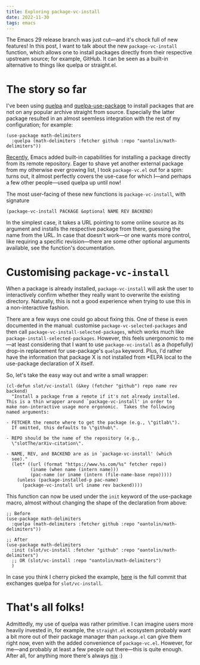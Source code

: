 ```yaml
---
title: Exploring package-vc-install
date: 2022-11-30
tags: emacs
---
```


The Emacs 29 release branch was just cut—and it's chock full of new
features!  In this post, I want to talk about the new
`package-vc-install` function, which allows one to install packages
directly from their respective upstream source; for example, GitHub.  It
can be seen as a built-in alternative to things like quelpa or
straight.el.

<!--more-->

# The story so far

I've been using [quelpa] and [quelpa-use-package] to install packages
that are not on any popular archive straight from source.  Especially
the latter package resulted in an almost seemless integration with the
rest of my configuration; for example:

``` emacs-lisp
(use-package math-delimiters
  :quelpa (math-delimiters :fetcher github :repo "oantolin/math-delimiters"))
```

[Recently][emacs:vc-merge], Emacs added built-in capabilities for
installing a package directly from its remote repository.  Eager to
shave yet another external package from my otherwise ever growing list,
I took `package-vc.el` out for a spin: turns out, it almost perfectly
covers the use-case for which I—and perhaps a few other people—used
quelpa up until now!

The most user-facing of these new functions is `package-vc-install`,
with signature

``` emacs-lisp
(package-vc-install PACKAGE &optional NAME REV BACKEND)
```

In the simplest case, it takes a URL pointing to some online source as
its argument and installs the respective package from there, guessing
the name from the URL.  In case that doesn't work—or one wants more
control, like requiring a specific revision—there are some other
optional arguments available, see the function's documentation.

# Customising `package-vc-install`

When a package is already installed, `package-vc-install` will ask the
user to interactively confirm whether they really want to overwrite the
existing directory.  Naturally, this is not a good experience when
trying to use this in a non-interactive fashion.

There are a few ways one could go about fixing this.  One of these is
even documented in the manual: customise `package-vc-selected-packages`
and then call `package-vc-install-selected-packages`, which works much
like `package-install-selected-packages`.  However, this feels
unergonomic to me—at least considering that I want to use
`package-vc-install` as a (hopefully) drop-in replacement for
use-package's `quelpa` keyword.  Plus, I'd rather have the information
that package X is not installed from *ELPA local to the use-package
declaration of X itself.

So, let's take the easy way out and write a small wrapper:

``` emacs-lisp
(cl-defun slot/vc-install (&key (fetcher "github") repo name rev backend)
  "Install a package from a remote if it's not already installed.
This is a thin wrapper around `package-vc-install' in order to
make non-interactive usage more ergonomic.  Takes the following
named arguments:

- FETCHER the remote where to get the package (e.g., \"gitlab\").
  If omitted, this defaults to \"github\".

- REPO should be the name of the repository (e.g.,
  \"slotThe/arXiv-citation\".

- NAME, REV, and BACKEND are as in `package-vc-install' (which
  see)."
  (let* ((url (format "https://www.%s.com/%s" fetcher repo))
         (iname (when name (intern name)))
         (pac-name (or iname (intern (file-name-base repo)))))
    (unless (package-installed-p pac-name)
      (package-vc-install url iname rev backend))))
```

This function can now be used under the `init` keyword of the
use-package macro, almost without changing the shape of the declaration
from above:

``` emacs-lisp
;; Before
(use-package math-delimiters
  :quelpa (math-delimiters :fetcher github :repo "oantolin/math-delimiters"))

;; After
(use-package math-delimiters
  :init (slot/vc-install :fetcher "github" :repo "oantolin/math-delimiters")
  ;; OR (slot/vc-install :repo "oantolin/math-delimiters")
  )
```

In case you think I cherry picked the example, [here][config:quelpa->vc]
is the full commit that exchanges quelpa for `slot/vc-install`.

# That's all folks!

Admittedly, my use of quelpa was rather primitive.  I can imagine users
more heavily invested in, for example, the `straight.el` ecosystem
probably want a bit more out of their package manager than `package.el`
can give them right now, even with the added convenience of
`package-vc.el`.  However, for me—and probably at least a few people out
there—this is quite enough.  After all, for anything more there's always
[nix] :)

[config:quelpa->vc]: https://gitlab.com/slotThe/dotfiles/-/commit/6d55ac184af125a117215a1bb812ad75c5b0ab03
[emacs:vc-merge]: https://git.savannah.gnu.org/cgit/emacs.git/commit/?id=5fa2f116799b8a7c17ff6eedd6e1b1af077c116b
[nix]: https://nixos.org/
[quelpa-use-package]: https://github.com/quelpa/quelpa-use-package
[quelpa]: https://github.com/quelpa/quelpa
